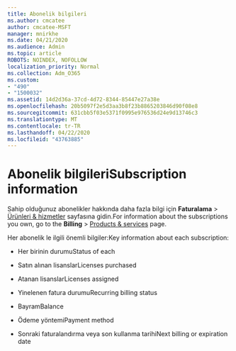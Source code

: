 ```yaml
---
title: Abonelik bilgileri
ms.author: cmcatee
author: cmcatee-MSFT
manager: mnirkhe
ms.date: 04/21/2020
ms.audience: Admin
ms.topic: article
ROBOTS: NOINDEX, NOFOLLOW
localization_priority: Normal
ms.collection: Adm_O365
ms.custom:
- "490"
- "1500032"
ms.assetid: 14d2d36a-37cd-4d72-8344-85447e27a38e
ms.openlocfilehash: 20b5097f2e5d3aa3b8f23b8865203846d90f08e8
ms.sourcegitcommit: 631cbb5f03e5371f0995e976536d24e9d13746c3
ms.translationtype: MT
ms.contentlocale: tr-TR
ms.lasthandoff: 04/22/2020
ms.locfileid: "43763885"
---
```

# <a name="subscription-information"></a><span data-ttu-id="f70c0-102">Abonelik bilgileri</span><span class="sxs-lookup"><span data-stu-id="f70c0-102">Subscription information</span></span>

<span data-ttu-id="f70c0-103">Sahip olduğunuz abonelikler hakkında daha fazla bilgi için **Faturalama** \> [Ürünleri & hizmetler](https://go.microsoft.com/fwlink/p/?linkid=842054) sayfasına gidin.</span><span class="sxs-lookup"><span data-stu-id="f70c0-103">For information about the subscriptions you own, go to the **Billing** \> [Products & services](https://go.microsoft.com/fwlink/p/?linkid=842054) page.</span></span>
  
<span data-ttu-id="f70c0-104">Her abonelik le ilgili önemli bilgiler:</span><span class="sxs-lookup"><span data-stu-id="f70c0-104">Key information about each subscription:</span></span>
  
- <span data-ttu-id="f70c0-105">Her birinin durumu</span><span class="sxs-lookup"><span data-stu-id="f70c0-105">Status of each</span></span>

- <span data-ttu-id="f70c0-106">Satın alınan lisanslar</span><span class="sxs-lookup"><span data-stu-id="f70c0-106">Licenses purchased</span></span>

- <span data-ttu-id="f70c0-107">Atanan lisanslar</span><span class="sxs-lookup"><span data-stu-id="f70c0-107">Licenses assigned</span></span>

- <span data-ttu-id="f70c0-108">Yinelenen fatura durumu</span><span class="sxs-lookup"><span data-stu-id="f70c0-108">Recurring billing status</span></span>

- <span data-ttu-id="f70c0-109">Bayram</span><span class="sxs-lookup"><span data-stu-id="f70c0-109">Balance</span></span>

- <span data-ttu-id="f70c0-110">Ödeme yöntemi</span><span class="sxs-lookup"><span data-stu-id="f70c0-110">Payment method</span></span>

- <span data-ttu-id="f70c0-111">Sonraki faturalandırma veya son kullanma tarihi</span><span class="sxs-lookup"><span data-stu-id="f70c0-111">Next billing or expiration date</span></span>